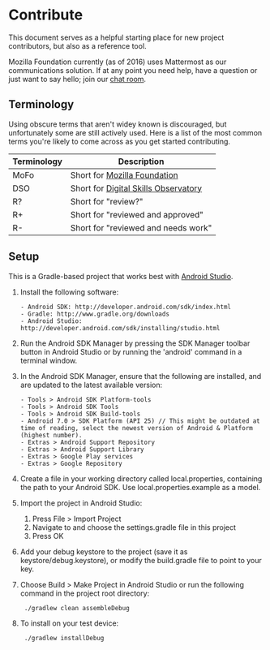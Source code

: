 # Contribute

This document serves as a helpful starting place for new project contributors, but also as a reference tool.

Mozilla Foundation currently (as of 2016) uses Mattermost as our communications solution. If at any point you need help, have a question or just want to say hello; join our [chat room](https://chat.mozillafoundation.org).

## Terminology

Using obscure terms that aren't widey known is discouraged, but unfortunately some are still actively used. Here is a list of the most common terms you're likely to come across as you get started contributing.

| Terminology | Description |
| --- | --- |
| MoFo | Short for [Mozilla Foundation](https://www.mozilla.org/en-US/foundation/?v=a) |
| DSO | Short for [Digital Skills Observatory](http://mozillafoundation.github.io/digital-skills-observatory/) |
| R? | Short for "review?"  |
| R+ | Short for "reviewed and approved" |
| R- | Short for "reviewed and needs work" |

## Setup

This is a Gradle-based project that works best with [Android Studio](http://developer.android.com/sdk/installing/studio.html).

1. Install the following software:
       
       - Android SDK: http://developer.android.com/sdk/index.html
       - Gradle: http://www.gradle.org/downloads
       - Android Studio: http://developer.android.com/sdk/installing/studio.html

2. Run the Android SDK Manager by pressing the SDK Manager toolbar button
   in Android Studio or by running the 'android' command in a terminal
   window.

3. In the Android SDK Manager, ensure that the following are installed, and are updated to the latest available version:

       - Tools > Android SDK Platform-tools
       - Tools > Android SDK Tools
       - Tools > Android SDK Build-tools
       - Android 7.0 > SDK Platform (API 25) // This might be outdated at time of reading, select the newest version of Android & Platform (highest number).
       - Extras > Android Support Repository
       - Extras > Android Support Library
       - Extras > Google Play services
       - Extras > Google Repository

4. Create a file in your working directory called local.properties,
   containing the path to your Android SDK. Use local.properties.example as a
   model.

5. Import the project in Android Studio:

    1. Press File > Import Project
    1. Navigate to and choose the settings.gradle file in this project
    1. Press OK

6. Add your debug keystore to the project (save it as keystore/debug.keystore),
    or modify the build.gradle file to point to your key.

7. Choose Build > Make Project in Android Studio or run the following command in the project root directory:
   ```
    ./gradlew clean assembleDebug
   ```

8. To install on your test device:

   ```
    ./gradlew installDebug
   ```



